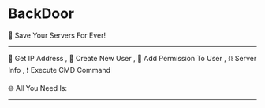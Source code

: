 # BackDoor

🚧 Save Your Servers For Ever!
_______________________________________

🧬 Get IP Address , 📨 Create New User , 🔑 Add Permission To User , ⛓ Server Info , ❗️ Execute CMD Command


🌐 All You Need Is:
________________________________________


